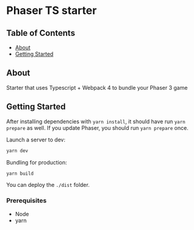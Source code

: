 # Phaser TS starter

## Table of Contents

- [About](#about)
- [Getting Started](#getting_started)

## About

Starter that uses Typescript + Webpack 4 to bundle your Phaser 3 game

## Getting Started

After installing dependencies with `yarn install`, it should have run `yarn prepare` as well. If you update Phaser, you should run `yarn prepare` once.

Launch a server to dev:

```sh
yarn dev
```

Bundling for production:

```sh
yarn build
```

You can deploy the `./dist` folder.

### Prerequisites

- Node
- yarn
